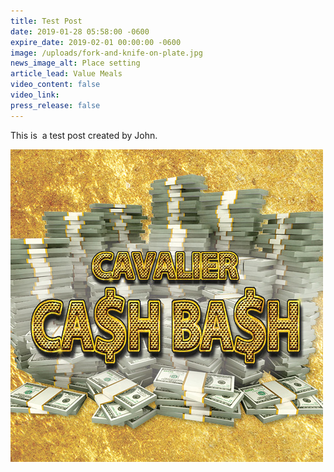 ```yaml
---
title: Test Post
date: 2019-01-28 05:58:00 -0600
expire_date: 2019-02-01 00:00:00 -0600
image: /uploads/fork-and-knife-on-plate.jpg
news_image_alt: Place setting
article_lead: Value Meals
video_content: false
video_link:
press_release: false
---
```


This is&nbsp; a test post created by John.

![](/uploads/500x500-cash-bash-graphic.jpg)